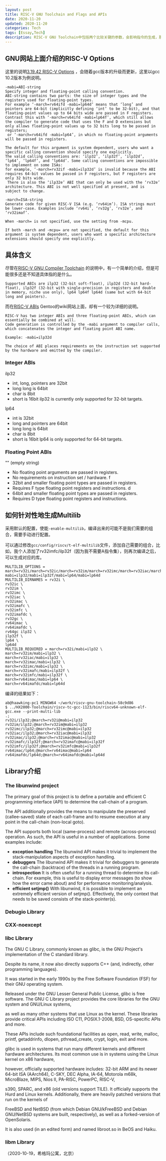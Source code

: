 ```yaml
---
layout: post
title: RISC-V GNU Toolchain and Flags and APIs
date: 2020-11-20
updated: 2020-11-20
categories: Tech
tags: [Essay,Tech]
description: RISC-V GNU Toolchain中包括两个比较关键的参数，会影响指令的生成，那就是-march和-mabi，那这两个参数到底怎么设置呢？这篇博文就把搜集到的一些资料整理出来，供参考。
---
```


## GNU网站上面介绍的RISC-V Options

这里的说明[3.19.42 RISC-V Options](https://gcc.gnu.org/onlinedocs/gcc/RISC-V-Options.html) ，会随着gcc版本的升级而更新，这里以gcc 10.2版本为例说明。



```
-mabi=ABI-string
Specify integer and floating-point calling convention. 
ABI-string contains two parts: the size of integer types and the registers used for floating-point types. 
For example ‘-march=rv64ifd -mabi=lp64d’ means that ‘long’ and pointers are 64-bit (implicitly defining ‘int’ to be 32-bit), and that floating-point values up to 64 bits wide are passed in F registers. 
Contrast this with ‘-march=rv64ifd -mabi=lp64f’, which still allows the compiler to generate code that uses the F and D extensions but only allows floating-point values up to 32 bits long to be passed in registers;
 or ‘-march=rv64ifd -mabi=lp64’, in which no floating-point arguments will be passed in registers.

The default for this argument is system dependent, users who want a specific calling convention should specify one explicitly. 
The valid calling conventions are: ‘ilp32’, ‘ilp32f’, ‘ilp32d’, ‘lp64’, ‘lp64f’, and ‘lp64d’. Some calling conventions are impossible to implement on some ISAs: 
for example, ‘-march=rv32if -mabi=ilp32d’ is invalid because the ABI requires 64-bit values be passed in F registers, but F registers are only 32 bits wide.
 There is also the ‘ilp32e’ ABI that can only be used with the ‘rv32e’ architecture. This ABI is not well specified at present, and is subject to change.
```

```
-march=ISA-string
Generate code for given RISC-V ISA (e.g. ‘rv64im’). ISA strings must be lower-case. Examples include ‘rv64i’, ‘rv32g’, ‘rv32e’, and ‘rv32imaf’.

When -march= is not specified, use the setting from -mcpu.

If both -march and -mcpu= are not specified, the default for this argument is system dependent, users who want a specific architecture extensions should specify one explicitly.
```

## 具体含义

尽管在[RISC-V GNU Compiler Toolchain](https://github.com/riscv/riscv-gnu-toolchain) 的说明中，有一个简单的介绍，但是可能很多还是不知道具体指的是什么。

```
Supported ABIs are ilp32 (32-bit soft-float), ilp32d (32-bit hard-float), ilp32f (32-bit with single-precision in registers and double in memory, niche use only), lp64 lp64f lp64d (same but with 64-bit long and pointers).
```

而在[RISC-V ABIs](https://wiki.gentoo.org/wiki/RISC-V_ABIs) Gentoo的wiki网站上面，却有一个较为详细的说明。

```
RISC-V has two integer ABIs and three floating-point ABIs, which can essentially be combined at will. 
Code generation is controlled by the -mabi argument to compiler calls, which concatenates the integer and floating point ABI name.

Example: -mabi=ilp32d

The choice of ABI places requirements on the instruction set supported by the hardware and emitted by the compiler.
```

### Integer ABIs
ilp32
- int, long, pointers are 32bit
- long long is 64bit
- char is 8bit
- short is 16bit
ilp32 is currently only supported for 32-bit targets.

lp64
- int is 32bit
- long and pointers are 64bit
- long long is 64bit
- char is 8bit
- short is 16bit
lp64 is only supported for 64-bit targets.

### Floating Point ABIs
"" (empty string)
- No floating point arguments are passed in registers.
- No requirements on instruction set / hardware.
f
- 32bit and smaller floating point types are passed in registers.
- Requires F type floating point registers and instructions.
d
- 64bit and smaller floating point types are passed in registers.
- Requires D type floating point registers and instructions.


## 如何针对性地生成Multilib

采用默认的配置，使能```-enable-multilib```，编译出来的可能不是我们需要的组合，需要手动进行配置。

可以通过修改```gcc/config/riscv/t-elf-multilib```文件，添加自己需要的组合，比如，我个人添加了rv32imfc/ilp32f（因为我不需要A指令集），则再次编译之后，可以生成对应的库。

```
MULTILIB_OPTIONS = march=rv32i/march=rv32ic/march=rv32im/march=rv32imc/march=rv32iac/march=rv32imac/march=rv32imafc/march=rv32imfc/march=rv32imafdc/march=rv32gc/march=rv64imac/march=rv64imafdc/march=rv64gc mabi=ilp32/mabi=ilp32f/mabi=lp64/mabi=lp64d
MULTILIB_DIRNAMES = rv32i \
rv32ic \
rv32im \
rv32imc \
rv32iac \
rv32imac \
rv32imafc \
rv32imfc \
rv32imafdc \
rv32gc \
rv64imac \
rv64imafdc \
rv64gc ilp32 \
ilp32f \
lp64 \
lp64d
MULTILIB_REQUIRED = march=rv32i/mabi=ilp32 \
march=rv32im/mabi=ilp32 \
march=rv32iac/mabi=ilp32 \
march=rv32imac/mabi=ilp32 \
march=rv32imc/mabi=ilp32 \
march=rv32imafc/mabi=ilp32f \
march=rv32imfc/mabi=ilp32f \
march=rv64imac/mabi=lp64 \
march=rv64imafdc/mabi=lp64d
```

编译的结果如下：

```
ab@haawking-pc1 MINGW64 ~/work/riscv-gnu-toolchain-58c9d86
$ ../HX2000-Toolchain/riscv-tc-gcc-1123/bin/riscv64-unknown-elf-gcc.exe --print-multi-lib
.;
rv32i/ilp32;@march=rv32i@mabi=ilp32
rv32im/ilp32;@march=rv32im@mabi=ilp32
rv32imc/ilp32;@march=rv32imc@mabi=ilp32
rv32iac/ilp32;@march=rv32iac@mabi=ilp32
rv32imac/ilp32;@march=rv32imac@mabi=ilp32
rv32imafc/ilp32f;@march=rv32imafc@mabi=ilp32f
rv32imfc/ilp32f;@march=rv32imfc@mabi=ilp32f
rv64imac/lp64;@march=rv64imac@mabi=lp64
rv64imafdc/lp64d;@march=rv64imafdc@mabi=lp64d

```

## Library介绍

### The libunwind project

The primary goal of this project is to define a portable and efficient C programming interface (API) to determine the call-chain of a program. 

The API additionally provides the means to manipulate the preserved (callee-saved) state of each call-frame and to resume execution at any point in the call-chain (non-local goto). 

The API supports both local (same-process) and remote (across-process) operation. As such, the API is useful in a number of applications. Some examples include:

- **exception handling**
The libunwind API makes it trivial to implement the stack-manipulation aspects of exception handling.
- **debuggers**
The libunwind API makes it trivial for debuggers to generate the call-chain (backtrace) of the threads in a running program.
- **introspection**
It is often useful for a running thread to determine its call-chain. For example, this is useful to display error messages (to show how the error came about) and for performance monitoring/analysis.
- **efficient setjmp()**
With libunwind, it is possible to implement an extremely efficient version of setjmp(). Effectively, the only context that needs to be saved consists of the stack-pointer(s).

### Debugio Library


### CXX-noexcept

### libc Library

The GNU C Library, commonly known as glibc, is the GNU Project's implementation of the C standard library. 

Despite its name, it now also directly supports C++ (and, indirectly, other programming languages). 

It was started in the early 1990s by the Free Software Foundation (FSF) for their GNU operating system.

Released under the GNU Lesser General Public License, glibc is free software. The GNU C Library project provides the core libraries for the GNU system and GNU/Linux systems, 

as well as many other systems that use Linux as the kernel. These libraries provide critical APIs including ISO C11, POSIX.1-2008, BSD, OS-specific APIs and more. 

These APIs include such foundational facilities as open, read, write, malloc, printf, getaddrinfo, dlopen, pthread_create, crypt, login, exit and more.

glibc is used in systems that run many different kernels and different hardware architectures. Its most common use is in systems using the Linux kernel on x86 hardware, 

however, officially supported hardware includes: 32-bit ARM and its newer 64-bit ISA (AArch64), C-SKY, DEC Alpha, IA-64, Motorola m68k, MicroBlaze, MIPS, Nios II, PA-RISC, PowerPC, RISC-V, 

s390, SPARC, and x86 (old versions support TILE). It officially supports the Hurd and Linux kernels. Additionally, there are heavily patched versions that run on the kernels of 

FreeBSD and NetBSD (from which Debian GNU/kFreeBSD and Debian GNU/NetBSD systems are built, respectively), as well as a forked-version of OpenSolaris. 

It is also used (in an edited form) and named libroot.so in BeOS and Haiku.

### libm Library


（2020-10-19，希格玛公寓，北京）